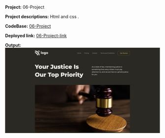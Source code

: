 
**Project:** 06-Project<br>

**Project descriptions:** Html and css .<br>

**CodeBase:** [06-Project](https://github.com/manishdashsharma/06-Project-HTML-CSS)<br>

**Deployed link:** [06-Project-link](https://manishdashsharma.github.io/06-Project-HTML-CSS/)<br>

**Output:**![06-Project](./Output.png)&nbsp;